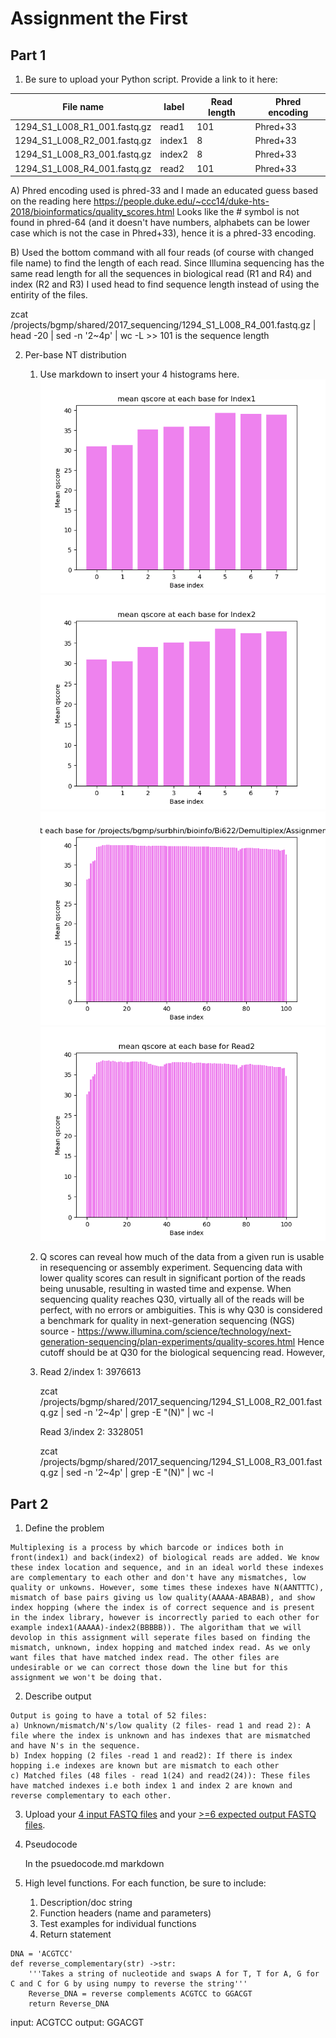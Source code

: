 # Assignment the First

## Part 1
1. Be sure to upload your Python script. Provide a link to it here:

| File name | label | Read length | Phred encoding |
|---|---|---|---|
| 1294_S1_L008_R1_001.fastq.gz |read1  | 101 | Phred+33 |
| 1294_S1_L008_R2_001.fastq.gz |index1  | 8 | Phred+33 |
| 1294_S1_L008_R3_001.fastq.gz |index2  | 8 | Phred+33 |
| 1294_S1_L008_R4_001.fastq.gz |read2 | 101 | Phred+33 |

A) Phred encoding used is phred-33 and I made an educated guess based on the reading here https://people.duke.edu/~ccc14/duke-hts-2018/bioinformatics/quality_scores.html Looks like 
the # symbol is not found in phred-64 (and it doesn't have numbers, alphabets can be lower case which is not the case in Phred+33), hence it is a phred-33 encoding.

B) Used the bottom command with all four reads (of course with changed file name) to find the length of each read. Since Illumina sequencing has the same read length for all the sequences in biological read (R1 and R4) and index (R2 and R3) I used head to find sequence length instead of using the entirity of the files. 

zcat /projects/bgmp/shared/2017_sequencing/1294_S1_L008_R4_001.fastq.gz | head -20 | sed -n '2~4p' | wc -L >> 101 is the sequence length

2. Per-base NT distribution
    1. Use markdown to insert your 4 histograms here.
       ![](Index1.png)
       ![](Index2.png)
       ![](Read1.png)
       ![](Read2.png)
    3. Q scores can reveal how much of the data from a given run is usable in resequencing or assembly experiment. Sequencing data with lower quality scores can result in significant portion of the reads being unusable, resulting in wasted time and expense. When sequencing quality reaches Q30, virtually all of the reads will be perfect, with no errors or ambiguities. This is why Q30 is considered a benchmark for quality in next-generation sequencing (NGS) source - https://www.illumina.com/science/technology/next-generation-sequencing/plan-experiments/quality-scores.html Hence cutoff should be at Q30 for the biological sequencing read. However, 
    4. Read 2/index 1: 3976613
       
       zcat /projects/bgmp/shared/2017_sequencing/1294_S1_L008_R2_001.fastq.gz | sed -n '2~4p' | grep -E "(N)" | wc -l
       
       Read 3/index 2: 3328051

       zcat /projects/bgmp/shared/2017_sequencing/1294_S1_L008_R3_001.fastq.gz | sed -n '2~4p' | grep -E "(N)" | wc -l
    
## Part 2
1. Define the problem
```
Multiplexing is a process by which barcode or indices both in front(index1) and back(index2) of biological reads are added. We know these index location and sequence, and in an ideal world these indexes are complementary to each other and don't have any mismatches, low quality or unkowns. However, some times these indexes have N(AANTTTC), mismatch of base pairs giving us low quality(AAAAA-ABABAB), and show index hopping (where the index is of correct sequence and is present in the index library, however is incorrectly paried to each other for example index1(AAAAA)-index2(BBBBB)). The algoritham that we will devolop in this assignment will seperate files based on finding the mismatch, unknown, index hopping and matched index read. As we only want files that have matched index read. The other files are undesirable or we can correct those down the line but for this assignment we won't be doing that.
```
2. Describe output
```
Output is going to have a total of 52 files:
a) Unknown/mismatch/N's/low quality (2 files- read 1 and read 2): A file where the index is unknown and has indexes that are mismatched and have N's in the sequence.
b) Index hopping (2 files -read 1 and read2): If there is index hopping i.e indexes are known but are mismatch to each other
c) Matched files (48 files - read 1(24) and read2(24)): These files have matched indexes i.e both index 1 and index 2 are known and reverse complementary to each other.
```
3. Upload your [4 input FASTQ files](../TEST-input_FASTQ) and your [>=6 expected output FASTQ files](../TEST-output_FASTQ).
4. Pseudocode
   
   In the psuedocode.md markdown
5. High level functions. For each function, be sure to include:
    1. Description/doc string
    2. Function headers (name and parameters)
    3. Test examples for individual functions
    4. Return statement
```
DNA = 'ACGTCC'
def reverse_complementary(str) ->str:
    '''Takes a string of nucleotide and swaps A for T, T for A, G for C and C for G by using numpy to reverse the string'''  
    Reverse_DNA = reverse complements ACGTCC to GGACGT 
    return Reverse_DNA
```
input: ACGTCC
output: GGACGT
